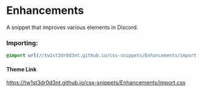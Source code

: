 # Enhancements
A snippet that improves various elements in Discord.

### Importing:
```css
@import url(//tw1st3dr0d3nt.github.io/css-snippets/Enhancements/import.css);
```
#### Theme Link
https://tw1st3dr0d3nt.github.io/css-snippets/Enhancements/import.css
